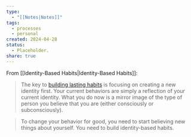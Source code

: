 ```yaml
---
type:
  - "[[Notes|Notes]]"
tags:
  - processes
  - personal
created: 2024-04-28
status:
  - Placeholder.
share: true
---
```


From [[Identity-Based Habits|Identity-Based Habits]]:

> The key to [building lasting habits](https://jamesclear.com/habits) is focusing on creating a new identity first. Your current behaviors are simply a reflection of your current identity. What you do now is a mirror image of the type of person you believe that you are (either consciously or subconsciously).

> To change your behavior for good, you need to start believing new things about yourself. You need to build identity-based habits.
